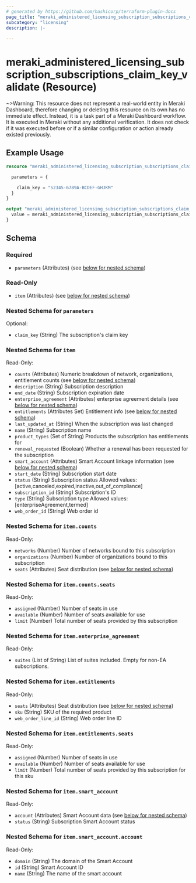 ```yaml
---
# generated by https://github.com/hashicorp/terraform-plugin-docs
page_title: "meraki_administered_licensing_subscription_subscriptions_claim_key_validate Resource - terraform-provider-meraki"
subcategory: "licensing"
description: |-
  
---
```


# meraki_administered_licensing_subscription_subscriptions_claim_key_validate (Resource)



~>Warning: This resource does not represent a real-world entity in Meraki Dashboard, therefore changing or deleting this resource on its own has no immediate effect. Instead, it is a task part of a Meraki Dashboard workflow. It is executed in Meraki without any additional verification. It does not check if it was executed before or if a similar configuration or action 
already existed previously.


## Example Usage

```terraform
resource "meraki_administered_licensing_subscription_subscriptions_claim_key_validate" "example" {

  parameters = {

    claim_key = "S2345-6789A-BCDEF-GHJKM"
  }
}

output "meraki_administered_licensing_subscription_subscriptions_claim_key_validate_example" {
  value = meraki_administered_licensing_subscription_subscriptions_claim_key_validate.example
}
```

<!-- schema generated by tfplugindocs -->
## Schema

### Required

- `parameters` (Attributes) (see [below for nested schema](#nestedatt--parameters))

### Read-Only

- `item` (Attributes) (see [below for nested schema](#nestedatt--item))

<a id="nestedatt--parameters"></a>
### Nested Schema for `parameters`

Optional:

- `claim_key` (String) The subscription's claim key


<a id="nestedatt--item"></a>
### Nested Schema for `item`

Read-Only:

- `counts` (Attributes) Numeric breakdown of network, organizations, entitlement counts (see [below for nested schema](#nestedatt--item--counts))
- `description` (String) Subscription description
- `end_date` (String) Subscription expiration date
- `enterprise_agreement` (Attributes) enterprise agreement details (see [below for nested schema](#nestedatt--item--enterprise_agreement))
- `entitlements` (Attributes Set) Entitlement info (see [below for nested schema](#nestedatt--item--entitlements))
- `last_updated_at` (String) When the subscription was last changed
- `name` (String) Subscription name
- `product_types` (Set of String) Products the subscription has entitlements for
- `renewal_requested` (Boolean) Whether a renewal has been requested for the subscription
- `smart_account` (Attributes) Smart Account linkage information (see [below for nested schema](#nestedatt--item--smart_account))
- `start_date` (String) Subscription start date
- `status` (String) Subscription status
                                          Allowed values: [active,canceled,expired,inactive,out_of_compliance]
- `subscription_id` (String) Subscription's ID
- `type` (String) Subscription type
                                          Allowed values: [enterpriseAgreement,termed]
- `web_order_id` (String) Web order id

<a id="nestedatt--item--counts"></a>
### Nested Schema for `item.counts`

Read-Only:

- `networks` (Number) Number of networks bound to this subscription
- `organizations` (Number) Number of organizations bound to this subscription
- `seats` (Attributes) Seat distribution (see [below for nested schema](#nestedatt--item--counts--seats))

<a id="nestedatt--item--counts--seats"></a>
### Nested Schema for `item.counts.seats`

Read-Only:

- `assigned` (Number) Number of seats in use
- `available` (Number) Number of seats available for use
- `limit` (Number) Total number of seats provided by this subscription



<a id="nestedatt--item--enterprise_agreement"></a>
### Nested Schema for `item.enterprise_agreement`

Read-Only:

- `suites` (List of String) List of suites included. Empty for non-EA subscriptions.


<a id="nestedatt--item--entitlements"></a>
### Nested Schema for `item.entitlements`

Read-Only:

- `seats` (Attributes) Seat distribution (see [below for nested schema](#nestedatt--item--entitlements--seats))
- `sku` (String) SKU of the required product
- `web_order_line_id` (String) Web order line ID

<a id="nestedatt--item--entitlements--seats"></a>
### Nested Schema for `item.entitlements.seats`

Read-Only:

- `assigned` (Number) Number of seats in use
- `available` (Number) Number of seats available for use
- `limit` (Number) Total number of seats provided by this subscription for this sku



<a id="nestedatt--item--smart_account"></a>
### Nested Schema for `item.smart_account`

Read-Only:

- `account` (Attributes) Smart Account data (see [below for nested schema](#nestedatt--item--smart_account--account))
- `status` (String) Subscription Smart Account status

<a id="nestedatt--item--smart_account--account"></a>
### Nested Schema for `item.smart_account.account`

Read-Only:

- `domain` (String) The domain of the Smart Account
- `id` (String) Smart Account ID
- `name` (String) The name of the smart account
